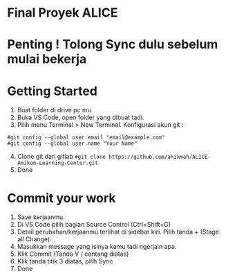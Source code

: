# Final Proyek ALICE

# Penting ! Tolong Sync dulu sebelum mulai bekerja

# Getting Started
1. Buat folder di drive pc mu
2. Buka VS Code, open folder yang dibuat tadi.
3. Pilih menu Terminal > New Terminal. Konfigurasi akun git :
```
#git config --global user.email "email@example.com"
#git config --global user.name "Your Name"
```

4. Clone git dari gitlab
``#git clone https://github.com/ahikmah/ALICE-Amikom-Learning-Center.git``
5. Done

# Commit your work
1. Save kerjaanmu.
2. Di VS Code pilih bagian Source Control (Ctrl+Shift+G)
3. Detail perubahan/kerjaanmu terlihat di sidebar kiri. Pilih tanda + (Stage all Change).
4. Masukkan message yang isinya kamu tadi ngerjain apa.
5. Klik Commit (Tanda V / centang diatas)
6. Klik tanda titik 3 diatas, pilih Sync
7. Done
